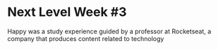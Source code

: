 # Next Level Week #3
Happy was a study experience guided by a professor at Rocketseat, a company that produces content related to technology
